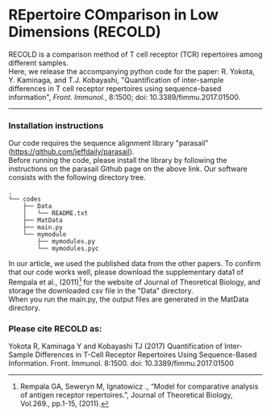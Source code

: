 REpertoire COmparison in Low Dimensions (RECOLD)
===================


RECOLD is a comparison method of T cell receptor (TCR) repertoires among different samples.   
Here, we release the accompanying python code for the paper: R. Yokota, Y. Kaminaga, and T.J. Kobayashi, "Quantification of inter-sample differences in T cell receptor repertoires using sequence-based information", *Front. Immunol.*, 8:1500; doi: 10.3389/fimmu.2017.01500.

----------

### Installation instructions

Our code requires the sequence alignment library "parasail" (https://github.com/jeffdaily/parasail).  
Before running the code, please install the library by following the instructions on the parasail Github page on the above link. 
Our software consists with the following directory tree.

```
.
└── codes
    ├── Data
    │   └── README.txt
    ├── MatData
    ├── main.py
    └── mymodule
        ├── mymodules.py
        └── mymodules.pyc
```
In our article,  we used the published data from the other papers.   To confirm that our code works well, please download the supplementary data1 of Rempala et al., (2011)[^footnote] for the website of  Journal of Theoretical Biology, and storage the downloaded csv file in the "Data" directory.  
When you run the main.py,  the output files are generated in the MatData directory.  

### Please cite RECOLD as:
Yokota R, Kaminaga Y and Kobayashi TJ (2017) Quantification of Inter-Sample Differences in T-Cell Receptor Repertoires Using Sequence-Based Information. Front. Immunol. 8:1500. doi: 10.3389/fimmu.2017.01500

 [^footnote]: Rempala GA, Seweryn M, Ignatowicz ., “Model for comparative analysis of antigen receptor repertoires.”, Journal of Theoretical Biology, Vol.269., pp.1-15, (2011).   




